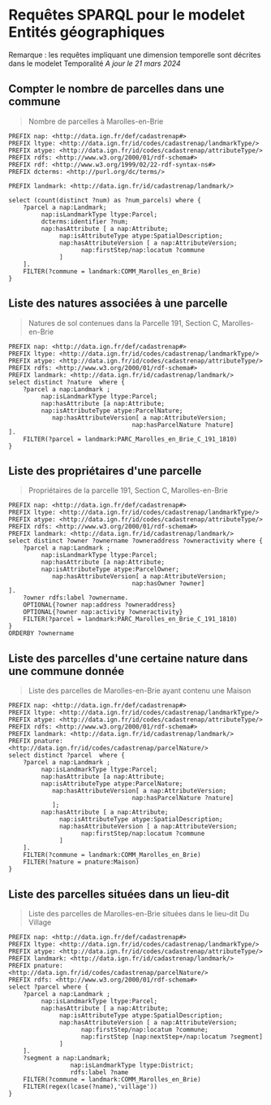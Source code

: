 # Requêtes SPARQL pour le modelet Entités géographiques

Remarque : les requêtes impliquant une dimension temporelle sont décrites dans le modelet Temporalité
*A jour le 21 mars 2024*

## Compter le nombre de parcelles dans une commune
> Nombre de parcelles à Marolles-en-Brie
```sparql
PREFIX nap: <http://data.ign.fr/def/cadastrenap#>
PREFIX ltype: <http://data.ign.fr/id/codes/cadastrenap/landmarkType/>
PREFIX atype: <http://data.ign.fr/id/codes/cadastrenap/attributeType/>
PREFIX rdfs: <http://www.w3.org/2000/01/rdf-schema#>
PREFIX rdf: <http://www.w3.org/1999/02/22-rdf-syntax-ns#>
PREFIX dcterms: <http://purl.org/dc/terms/>

PREFIX landmark: <http://data.ign.fr/id/cadastrenap/landmark/>

select (count(distinct ?num) as ?num_parcels) where { 
	?parcel a nap:Landmark;
         nap:isLandmarkType ltype:Parcel;
		 dcterms:identifier ?num;
         nap:hasAttribute [ a nap:Attribute;
              nap:isAttributeType atype:SpatialDescription;
    	      nap:hasAttributeVersion [ a nap:AttributeVersion;
    				nap:firstStep/nap:locatum ?commune
              ]
    ].
    FILTER(?commune = landmark:COMM_Marolles_en_Brie)
}
```

## Liste des natures associées à une parcelle
> Natures de sol contenues dans la Parcelle 191, Section C, Marolles-en-Brie
```sparql
PREFIX nap: <http://data.ign.fr/def/cadastrenap#>
PREFIX ltype: <http://data.ign.fr/id/codes/cadastrenap/landmarkType/>
PREFIX atype: <http://data.ign.fr/id/codes/cadastrenap/attributeType/>
PREFIX rdfs: <http://www.w3.org/2000/01/rdf-schema#>
PREFIX landmark: <http://data.ign.fr/id/cadastrenap/landmark/>
select distinct ?nature  where { 
	?parcel a nap:Landmark ;
         nap:isLandmarkType ltype:Parcel;
         nap:hasAttribute [a nap:Attribute;
         nap:isAttributeType atype:ParcelNature;
         	nap:hasAttributeVersion[ a nap:AttributeVersion;
                                  nap:hasParcelNature ?nature]
].
    FILTER(?parcel = landmark:PARC_Marolles_en_Brie_C_191_1810)
}
```

## Liste des propriétaires d'une parcelle
> Propriétaires de la parcelle 191, Section C, Marolles-en-Brie
```sparql
PREFIX nap: <http://data.ign.fr/def/cadastrenap#>
PREFIX ltype: <http://data.ign.fr/id/codes/cadastrenap/landmarkType/>
PREFIX atype: <http://data.ign.fr/id/codes/cadastrenap/attributeType/>
PREFIX rdfs: <http://www.w3.org/2000/01/rdf-schema#>
PREFIX landmark: <http://data.ign.fr/id/cadastrenap/landmark/>
select distinct ?owner ?ownername ?owneraddress ?owneractivity where { 
	?parcel a nap:Landmark ;
         nap:isLandmarkType ltype:Parcel;
         nap:hasAttribute [a nap:Attribute;
         nap:isAttributeType atype:ParcelOwner;
         	nap:hasAttributeVersion[ a nap:AttributeVersion;
                                  nap:hasOwner ?owner]
].
    ?owner rdfs:label ?ownername.
    OPTIONAL{?owner nap:address ?owneraddress}
    OPTIONAL{?owner nap:activity ?owneractivity}
    FILTER(?parcel = landmark:PARC_Marolles_en_Brie_C_191_1810)
}
ORDERBY ?ownername
```

## Liste des parcelles d'une certaine nature dans une commune donnée
>Liste des parcelles de Marolles-en-Brie ayant contenu une Maison
```sparql
PREFIX nap: <http://data.ign.fr/def/cadastrenap#>
PREFIX ltype: <http://data.ign.fr/id/codes/cadastrenap/landmarkType/>
PREFIX atype: <http://data.ign.fr/id/codes/cadastrenap/attributeType/>
PREFIX rdfs: <http://www.w3.org/2000/01/rdf-schema#>
PREFIX landmark: <http://data.ign.fr/id/cadastrenap/landmark/>
PREFIX pnature: <http://data.ign.fr/id/codes/cadastrenap/parcelNature/>
select distinct ?parcel  where { 
	?parcel a nap:Landmark ;
         nap:isLandmarkType ltype:Parcel;
         nap:hasAttribute [a nap:Attribute;
         nap:isAttributeType atype:ParcelNature;
         	nap:hasAttributeVersion[ a nap:AttributeVersion;
                                  nap:hasParcelNature ?nature]
			];
         nap:hasAttribute [ a nap:Attribute;
              nap:isAttributeType atype:SpatialDescription;
    	      nap:hasAttributeVersion [ a nap:AttributeVersion;
    				nap:firstStep/nap:locatum ?commune
              ]
    ].
    FILTER(?commune = landmark:COMM_Marolles_en_Brie)
    FILTER(?nature = pnature:Maison)
}
```

## Liste des parcelles situées dans un lieu-dit
>Liste des parcelles de Marolles-en-Brie situées dans le lieu-dit Du Village
```sparql
PREFIX nap: <http://data.ign.fr/def/cadastrenap#>
PREFIX ltype: <http://data.ign.fr/id/codes/cadastrenap/landmarkType/>
PREFIX atype: <http://data.ign.fr/id/codes/cadastrenap/attributeType/>
PREFIX landmark: <http://data.ign.fr/id/cadastrenap/landmark/>
PREFIX pnature: <http://data.ign.fr/id/codes/cadastrenap/parcelNature/>
PREFIX rdfs: <http://www.w3.org/2000/01/rdf-schema#>
select ?parcel where { 
	?parcel a nap:Landmark ;
         nap:isLandmarkType ltype:Parcel;
         nap:hasAttribute [ a nap:Attribute;
              nap:isAttributeType atype:SpatialDescription;
    	      nap:hasAttributeVersion [ a nap:AttributeVersion;
    				nap:firstStep/nap:locatum ?commune;
    				nap:firstStep [nap:nextStep+/nap:locatum ?segment]
              ]
    ].
    ?segment a nap:Landmark;
                 nap:isLandmarkType ltype:District;
                 rdfs:label ?name
    FILTER(?commune = landmark:COMM_Marolles_en_Brie)
    FILTER(regex(lcase(?name),'village'))
}
```